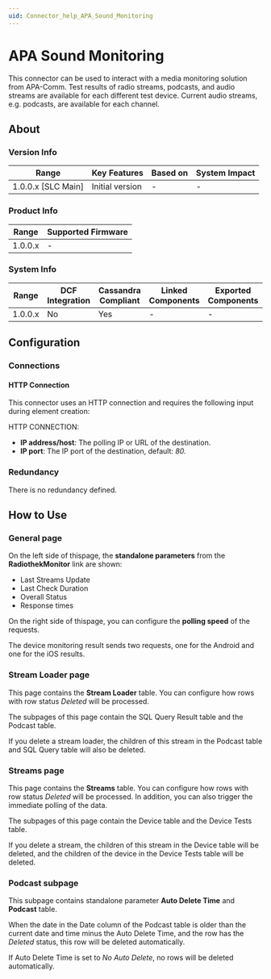 ```yaml
---
uid: Connector_help_APA_Sound_Monitoring
---
```


# APA Sound Monitoring

This connector can be used to interact with a media monitoring solution from APA-Comm. Test results of radio streams, podcasts, and audio streams are available for each different test device. Current audio streams, e.g. podcasts, are available for each channel.

## About

### Version Info

| **Range**            | **Key Features** | **Based on** | **System Impact** |
|----------------------|------------------|--------------|-------------------|
| 1.0.0.x \[SLC Main\] | Initial version  | \-           | \-                |

### Product Info

| **Range** | **Supported Firmware** |
|-----------|------------------------|
| 1.0.0.x   | \-                     |

### System Info

| **Range** | **DCF Integration** | **Cassandra Compliant** | **Linked Components** | **Exported Components** |
|-----------|---------------------|-------------------------|-----------------------|-------------------------|
| 1.0.0.x   | No                  | Yes                     | \-                    | \-                      |

## Configuration

### Connections

#### HTTP Connection

This connector uses an HTTP connection and requires the following input during element creation:

HTTP CONNECTION:

- **IP address/host**: The polling IP or URL of the destination.
- **IP port**: The IP port of the destination, default: *80.*

### Redundancy

There is no redundancy defined.

## How to Use

### General page

On the left side of thispage, the **standalone parameters** from the **RadiothekMonitor** link are shown:

- Last Streams Update
- Last Check Duration
- Overall Status
- Response times

On the right side of thispage, you can configure the **polling speed** of the requests.

The device monitoring result sends two requests, one for the Android and one for the iOS results.

### Stream Loader page

This page contains the **Stream Loader** table. You can configure how rows with row status *Deleted* will be processed.

The subpages of this page contain the SQL Query Result table and the Podcast table.

If you delete a stream loader, the children of this stream in the Podcast table and SQL Query table will also be deleted.

### Streams page

This page contains the **Streams** table. You can configure how rows with row status *Deleted* will be processed. In addition, you can also trigger the immediate polling of the data.

The subpages of this page contain the Device table and the Device Tests table.

If you delete a stream, the children of this stream in the Device table will be deleted, and the children of the device in the Device Tests table will be deleted.

### Podcast subpage

This subpage contains standalone parameter **Auto Delete Time** and **Podcast** table.

When the date in the Date column of the Podcast table is older than the current date and time minus the Auto Delete Time, and the row has the *Deleted* status, this row will be deleted automatically.

If Auto Delete Time is set to *No Auto Delete*, no rows will be deleted automatically.
